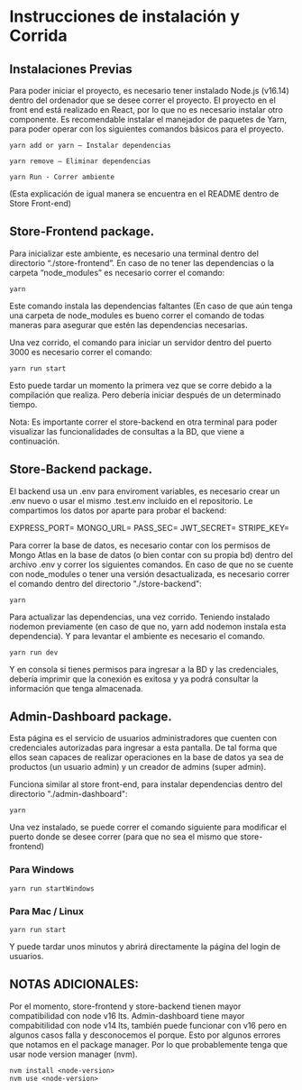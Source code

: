 # Instrucciones de instalación y Corrida

## Instalaciones Previas

Para poder iniciar el proyecto, es necesario tener instalado Node.js (v16.14) dentro del ordenador que se desee correr el proyecto. El proyecto en el front end está realizado en React, por lo que no es necesario instalar otro componente.
Es recomendable instalar el manejador de paquetes de Yarn, para poder operar con los siguientes comandos básicos para el proyecto.

    yarn add or yarn – Instalar dependencias

    yarn remove – Eliminar dependencias

    yarn Run - Correr ambiente

(Esta explicación de igual manera se encuentra en el README dentro de Store Front-end)

## Store-Frontend package.

Para inicializar este ambiente, es necesario una terminal dentro del directorio “./store-frontend”. En caso de no tener las dependencias o la carpeta “node_modules” es necesario correr el comando:

    yarn

Este comando instala las dependencias faltantes (En caso de que aún tenga una carpeta de node_modules es bueno correr el comando de todas maneras para asegurar que estén las dependencias necesarias.

Una vez corrido, el comando para iniciar un servidor dentro del puerto 3000 es necesario correr el comando:

    yarn run start

Esto puede tardar un momento la primera vez que se corre debido a la compilación que realiza. Pero debería iniciar después de un determinado tiempo.

Nota: Es importante correr el store-backend en otra terminal para poder visualizar las funcionalidades de consultas a la BD, que viene a continuación.

## Store-Backend package.

El backend usa un .env para enviroment variables, es necesario crear un .env nuevo o usar el mismo .test.env incluido en el repositorio.
Le compartimos los datos por aparte para probar el backend:

EXPRESS_PORT=
MONGO_URL=
PASS_SEC=
JWT_SECRET=
STRIPE_KEY=

Para correr la base de datos, es necesario contar con los permisos de Mongo Atlas en la base de datos (o bien contar con su propia bd) dentro del archivo .env y correr los siguientes comandos. En caso de que no se cuente con node_modules o tener una versión desactualizada, es necesario correr el comando dentro del directorio "./store-backend":

    yarn

Para actualizar las dependencias, una vez corrido. Teniendo instalado nodemon previamente (en caso de que no, yarn add nodemon instala esta dependencia). Y para levantar el ambiente es necesario el comando.

    yarn run dev

Y en consola si tienes permisos para ingresar a la BD y las credenciales, debería imprimir que la conexión es exitosa y ya podrá consultar la información que tenga almacenada.

## Admin-Dashboard package.

Esta página es el servicio de usuarios administradores que cuenten con credenciales autorizadas para ingresar a esta pantalla. De tal forma que ellos sean capaces de realizar operaciones en la base de datos ya sea de productos (un usuario admin) y un creador de admins (super admin).

Funciona similar al store front-end, para instalar dependencias dentro del directorio "./admin-dashboard":

    yarn

Una vez instalado, se puede correr el comando siguiente para modificar el puerto donde se desee correr (para que no sea el mismo que store-frontend)

### Para Windows

    yarn run startWindows

### Para Mac / Linux

    yarn run start

Y puede tardar unos minutos y abrirá directamente la página del login de usuarios.

## NOTAS ADICIONALES:

Por el momento, store-frontend y store-backend tienen mayor compatibilidad con node v16 lts.
Admin-dashboard tiene mayor compabitilidad con node v14 lts, también puede funcionar con v16 pero en algunos casos falla y desconocemos el porque. Esto por algunos errores que notamos en el package manager.
Por lo que probablemente tenga que usar node version manager (nvm).

    nvm install <node-version>
    nvm use <node-version>
